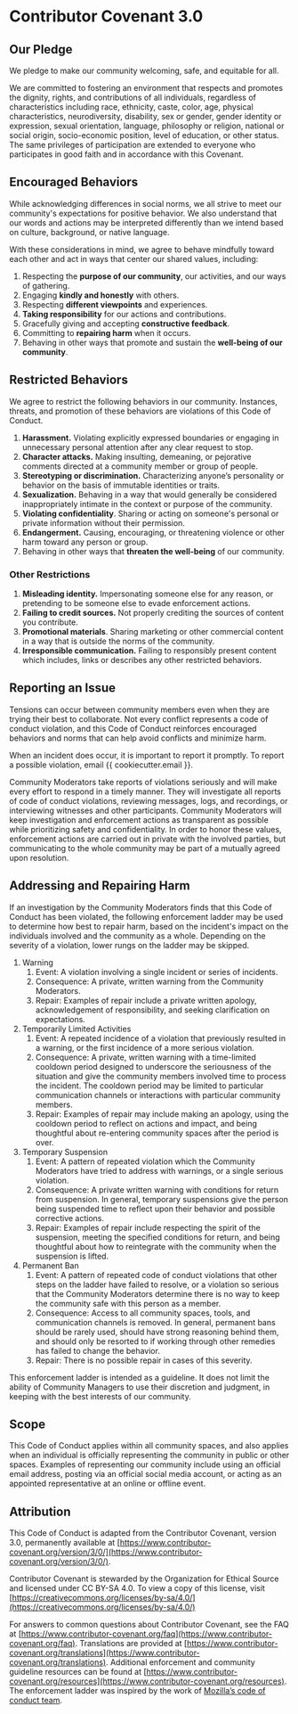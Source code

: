 # Contributor Covenant 3.0

## Our Pledge

We pledge to make our community welcoming, safe, and equitable for all.

We are committed to fostering an environment that respects and promotes the 
dignity, rights, and contributions of all individuals, regardless of 
characteristics including race, ethnicity, caste, color, age, physical 
characteristics, neurodiversity, disability, sex or gender, gender identity 
or expression, sexual orientation, language, philosophy or religion, national 
or social origin, socio-economic position, level of education, or other 
status. The same privileges of participation are extended to everyone who 
participates in good faith and in accordance with this Covenant.

## Encouraged Behaviors

While acknowledging differences in social norms, we all strive to meet our 
community's expectations for positive behavior. We also understand that our 
words and actions may be interpreted differently than we intend based on 
culture, background, or native language.

With these considerations in mind, we agree to behave mindfully toward each 
other and act in ways that center our shared values, including:

1. Respecting the **purpose of our community**, our activities, and our ways 
of gathering.
2. Engaging **kindly and honestly** with others.
3. Respecting **different viewpoints** and experiences.
4. **Taking responsibility** for our actions and contributions.
5. Gracefully giving and accepting **constructive feedback**.
6. Committing to **repairing harm** when it occurs.
7. Behaving in other ways that promote and sustain the **well-being of our 
community**.

## Restricted Behaviors

We agree to restrict the following behaviors in our community. Instances, 
threats, and promotion of these behaviors are violations of this Code of 
Conduct.

1. **Harassment.** Violating explicitly expressed boundaries or engaging in 
unnecessary personal attention after any clear request to stop.
2. **Character attacks.** Making insulting, demeaning, or pejorative comments 
directed at a community member or group of people.
3. **Stereotyping or discrimination.** Characterizing anyone’s personality or 
behavior on the basis of immutable identities or traits.
4. **Sexualization.** Behaving in a way that would generally be considered 
inappropriately intimate in the context or purpose of the community.
5. **Violating confidentiality**. Sharing or acting on someone's personal or 
private information without their permission.
6. **Endangerment.** Causing, encouraging, or threatening violence or other 
harm toward any person or group.
7. Behaving in other ways that **threaten the well-being** of our community.

### Other Restrictions

1. **Misleading identity.** Impersonating someone else for any reason, or 
pretending to be someone else to evade enforcement actions.
2. **Failing to credit sources.** Not properly crediting the sources of 
content you contribute.
3. **Promotional materials**. Sharing marketing or other commercial content 
in a way that is outside the norms of the community.
4. **Irresponsible communication.** Failing to responsibly present content 
which includes, links or describes any other restricted behaviors.

## Reporting an Issue

Tensions can occur between community members even when they are trying their 
best to collaborate. Not every conflict represents a code of conduct 
violation, and this Code of Conduct reinforces encouraged behaviors and norms 
that can help avoid conflicts and minimize harm.

When an incident does occur, it is important to report it promptly. To report 
a possible violation, email {{ cookiecutter.email }}.

Community Moderators take reports of violations seriously and will make every 
effort to respond in a timely manner. They will investigate all reports of 
code of conduct violations, reviewing messages, logs, and recordings, or 
interviewing witnesses and other participants. Community Moderators will keep 
investigation and enforcement actions as transparent as possible while 
prioritizing safety and confidentiality. In order to honor these values, 
enforcement actions are carried out in private with the involved parties, but 
communicating to the whole community may be part of a mutually agreed upon 
resolution.

## Addressing and Repairing Harm

If an investigation by the Community Moderators finds that this Code of 
Conduct has been violated, the following enforcement ladder may be used to 
determine how best to repair harm, based on the incident's impact on the 
individuals involved and the community as a whole. Depending on the severity 
of a violation, lower rungs on the ladder may be skipped.

1) Warning
   1) Event: A violation involving a single incident or series of incidents.
   2) Consequence: A private, written warning from the Community Moderators.
   3) Repair: Examples of repair include a private written apology, 
   acknowledgement of responsibility, and seeking clarification on expectations.
2) Temporarily Limited Activities
   1) Event: A repeated incidence of a violation that previously resulted in a 
   warning, or the first incidence of a more serious violation.
   2) Consequence: A private, written warning with a time-limited cooldown 
   period designed to underscore the seriousness of the situation and give the 
   community members involved time to process the incident. The cooldown 
   period may be limited to particular communication channels or interactions 
   with particular community members.
   3) Repair: Examples of repair may include making an apology, using the 
   cooldown period to reflect on actions and impact, and being thoughtful 
   about re-entering community spaces after the period is over.
3) Temporary Suspension
   1) Event: A pattern of repeated violation which the Community Moderators 
   have tried to address with warnings, or a single serious violation.
   2) Consequence: A private written warning with conditions for return from 
   suspension. In general, temporary suspensions give the person being 
   suspended time to reflect upon their behavior and possible corrective 
   actions.
   3) Repair: Examples of repair include respecting the spirit of the 
   suspension, meeting the specified conditions for return, and being 
   thoughtful about how to reintegrate with the community when the 
   suspension is lifted.
4) Permanent Ban
   1) Event: A pattern of repeated code of conduct violations that other steps 
   on the ladder have failed to resolve, or a violation so serious that the 
   Community Moderators determine there is no way to keep the community safe 
   with this person as a member.
   2) Consequence: Access to all community spaces, tools, and communication 
   channels is removed. In general, permanent bans should be rarely used, 
   should have strong reasoning behind them, and should only be resorted to if 
   working through other remedies has failed to change the behavior.
   3) Repair: There is no possible repair in cases of this severity.

This enforcement ladder is intended as a guideline. It does not limit the 
ability of Community Managers to use their discretion and judgment, in keeping 
with the best interests of our community.

## Scope

This Code of Conduct applies within all community spaces, and also applies 
when an individual is officially representing the community in public or other 
spaces. Examples of representing our community include using an official email 
address, posting via an official social media account, or acting as an 
appointed representative at an online or offline event.

## Attribution

This Code of Conduct is adapted from the Contributor Covenant, version 3.0, 
permanently available at [https://www.contributor-covenant.org/version/3/0/](https://www.contributor-covenant.org/version/3/0/).

Contributor Covenant is stewarded by the Organization for Ethical Source and 
licensed under CC BY-SA 4.0. To view a copy of this license, visit [https://creativecommons.org/licenses/by-sa/4.0/](https://creativecommons.org/licenses/by-sa/4.0/)

For answers to common questions about Contributor Covenant, see the FAQ at 
[https://www.contributor-covenant.org/faq](https://www.contributor-covenant.org/faq). 
Translations are provided at [https://www.contributor-covenant.org/translations](https://www.contributor-covenant.org/translations). 
Additional enforcement and community guideline resources can be found at 
[https://www.contributor-covenant.org/resources](https://www.contributor-covenant.org/resources). 
The enforcement ladder was inspired by the work of [Mozilla’s code of conduct team](https://github.com/mozilla/inclusion).
